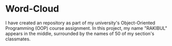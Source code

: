 # Word-Cloud
I have created an repository as part of my university's Object-Oriented Programming (OOP) course assignment. In this project, my name "RAKIBUL" appears in the middle, surrounded by the names of 50 of my section's classmates.
